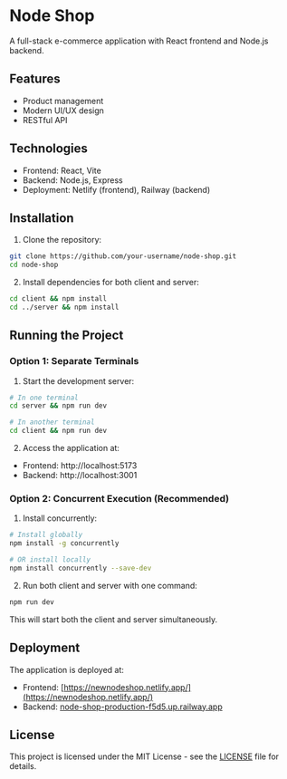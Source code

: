 # Node Shop

A full-stack e-commerce application with React frontend and Node.js backend.

## Features
- Product management
- Modern UI/UX design
- RESTful API

## Technologies
- Frontend: React, Vite
- Backend: Node.js, Express
- Deployment: Netlify (frontend), Railway (backend)

## Installation

1. Clone the repository:
```bash
git clone https://github.com/your-username/node-shop.git
cd node-shop
```

2. Install dependencies for both client and server:
```bash
cd client && npm install
cd ../server && npm install
```

## Running the Project

### Option 1: Separate Terminals
1. Start the development server:
```bash
# In one terminal
cd server && npm run dev

# In another terminal
cd client && npm run dev
```

2. Access the application at:
- Frontend: http://localhost:5173
- Backend: http://localhost:3001

### Option 2: Concurrent Execution (Recommended)
1. Install concurrently:
```bash
# Install globally
npm install -g concurrently

# OR install locally
npm install concurrently --save-dev
```

2. Run both client and server with one command:
```bash
npm run dev
```

This will start both the client and server simultaneously.

## Deployment

The application is deployed at:
- Frontend: [https://newnodeshop.netlify.app/](https://newnodeshop.netlify.app/)
- Backend: [node-shop-production-f5d5.up.railway.app](node-shop-production-f5d5.up.railway.app)

## License

This project is licensed under the MIT License - see the [LICENSE](LICENSE) file for details.